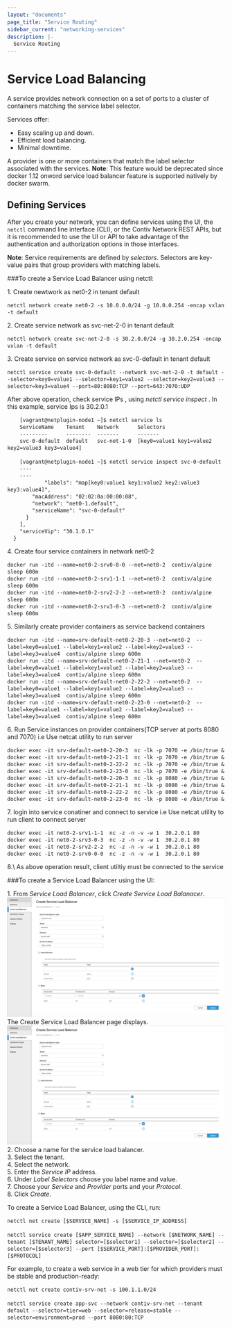 ```yaml
---
layout: "documents"
page_title: "Service Routing"
sidebar_current: "networking-services"
description: |-
  Service Routing
---
```


# Service Load Balancing

A service provides network connection on a set of ports to a cluster of  containers matching the service label selector. 

Services offer:

- Easy scaling up and down. 
- Efficient load balancing.
- Minimal downtime.

A provider is one or more containers that match the label selector associated with the services.
 **Note**: This feature would be deprecated since docker 1.12 onword service load balancer feature  is supported natively by docker swarm. 

## Defining Services

After you create your network, you can define services using the UI, the `netctl` command line interface (CLI), or the Contiv Network REST APIs, but it is recommended
to use the UI or API to take advantage of the authentication and authorization options in those interfaces.

**Note**: Service requirements are defined by *selectors*. Selectors are key-value pairs 
that group providers with matching labels. 

###To create a Service Load Balancer using netctl:
 
1\. Create newtwork as net0-2 in tenant default

	netctl network create net0-2 -s 10.0.0.0/24 -g 10.0.0.254 -encap vxlan -t default
2\. Create service network as svc-net-2-0 in tenant default

	netctl network create svc-net-2-0 -s 30.2.0.0/24 -g 30.2.0.254 -encap vxlan -t default

3\. Create service on service network as svc-0-default in tenant default
	
	netctl service create svc-0-default --network svc-net-2-0 -t default --selector=key0=value1 --selector=key1=value2 --selector=key2=value3 --selector=key3=value4 --port=80:8080:TCP --port=643:7070:UDP


After above operation, check service IPs , using _netctl service inspect <service name>_. In this example, service  Ips is 30.2.0.1 

````
	[vagrant@netplugin-node1 ~]$ netctl service ls
	ServiceName    Tenant    Network      Selectors
	---------      --------  -------      -------
	svc-0-default  default   svc-net-1-0  [key0=value1 key1=value2 key2=value3 key3=value4]

	[vagrant@netplugin-node1 ~]$ netctl service inspect svc-0-default
	----
	----
	        "labels": "map[key0:value1 key1:value2 key2:value3 key3:value4]",
        "macAddress": "02:02:0a:00:00:08",
        "network": "net0-1.default",
        "serviceName": "svc-0-default"
      }
    ],
    "serviceVip": "30.1.0.1" 
  }
````

4\. Create four service containers in network net0-2
	
    docker run -itd --name=net0-2-srv0-0-0 --net=net0-2  contiv/alpine  sleep 600m
    docker run -itd --name=net0-2-srv1-1-1 --net=net0-2  contiv/alpine  sleep 600m
    docker run -itd --name=net0-2-srv2-2-2 --net=net0-2  contiv/alpine  sleep 600m
    docker run -itd --name=net0-2-srv3-0-3 --net=net0-2  contiv/alpine  sleep 600m

5\. Similarly create  provider containers as service backend containers 
	
    docker run -itd --name=srv-default-net0-2-20-3 --net=net0-2  --label=key0=value1 --label=key1=value2 --label=key2=value3 --label=key3=value4  contiv/alpine sleep 600m
    docker run -itd --name=srv-default-net0-2-21-1 --net=net0-2  --label=key0=value1 --label=key1=value2 --label=key2=value3 --label=key3=value4  contiv/alpine sleep 600m
    docker run -itd --name=srv-default-net0-2-22-2 --net=net0-2  --label=key0=value1 --label=key1=value2 --label=key2=value3 --label=key3=value4  contiv/alpine sleep 600m
    docker run -itd --name=srv-default-net0-2-23-0 --net=net0-2  --label=key0=value1 --label=key1=value2 --label=key2=value3 --label=key3=value4  contiv/alpine sleep 600m

6\. Run Service  instances on provider containers(TCP server at ports 8080 and 7070) i.e Use netcat utility to run server 

    docker exec -it srv-default-net0-2-20-3  nc -lk -p 7070 -e /bin/true &
    docker exec -it srv-default-net0-2-21-1  nc -lk -p 7070 -e /bin/true &
    docker exec -it srv-default-net0-2-22-2  nc -lk -p 7070 -e /bin/true &
    docker exec -it srv-default-net0-2-23-0  nc -lk -p 7070 -e /bin/true &
    docker exec -it srv-default-net0-2-20-3  nc -lk -p 8080 -e /bin/true &
    docker exec -it srv-default-net0-2-21-1  nc -lk -p 8080 -e /bin/true &
    docker exec -it srv-default-net0-2-22-2  nc -lk -p 8080 -e /bin/true &
    docker exec -it srv-default-net0-2-23-0  nc -lk -p 8080 -e /bin/true & 

7\. login into service conatiner and connect to service  i.e Use netcat utility to run client to connect server

    docker exec -it net0-2-srv1-1-1  nc -z -n -v -w 1  30.2.0.1 80
    docker exec -it net0-2-srv3-0-3  nc -z -n -v -w 1  30.2.0.1 80
    docker exec -it net0-2-srv2-2-2  nc -z -n -v -w 1  30.2.0.1 80
    docker exec -it net0-2-srv0-0-0  nc -z -n -v -w 1  30.2.0.1 80
	
8.\  As above operation result, client utiltiy  must be connected to the service 
 	

	 





	 

###To create a Service Load Balancer using the UI:

1\. From *Service Load Balancer*, click *Create Service Load Balanacer*. 
![service](CreateServiceLoadBalancer.png)<br>
   The Create Service Load Balancer page displays.<br>
![createservice](CreateServiceLoadBalancer.png)   
2\. Choose a name for the service load balancer. <br>
3\. Select the tenant.<br>
4\. Select the network. <br>
5\. Enter the *Service IP* address.<br>
6\. Under *Label Selectors* choose you label name and value.<br>
7\. Choose your *Service* and *Provider* ports and your *Protocol*.<br>
8\. Click *Create*.<br>


To create a Service Load Balancer, using the CLI, run:

```
netctl net create [$SERVICE_NAME] -s [$SERVICE_IP_ADDRESS]

netctl service create [$APP_SERVICE_NAME] --network [$NETWORK_NAME] --tenant [$TENANT_NAME] selector=[$selector1] --selector=[$selector2] --selector=[$selector3] --port [$SERVICE_PORT]:[$PROVIDER_PORT]:[$PROTOCOL]
```

For example, to create a web service in a web tier for which providers must be stable and production-ready:

```
netctl net create contiv-srv-net -s 100.1.1.0/24

netctl service create app-svc --network contiv-srv-net --tenant default --selector=tier=web --selector=release=stable --selector=environment=prod --port 8080:80:TCP
```

<!--## Demonstration of Reachability to a Service from the Client Containers

The following example uses the *netcat* (`nc`) command to start listeners on each of the providers:

```
docker exec -it 2c30b978c87bad64ced1f8158b72d17abf7748889464023d4e23a4bd24ae2d28 sh
#nc -l -p 80 &

docker exec -it 3a23aa2d5891153999871544362b881fcd461e46021007453e0e6e7edf06b348 sh
#nc -l -p 80 &

docker exec -it ef6691ebb26ea54749242606ec23be01903f886f58382e346ec61369aab39073 sh
#nc -l -p 80 &

docker exec -it 2a3ac3917e54775081e2afc40ce6d718e7871d4814a6fd387ecf4eca16fc2474 sh
#nc -l -p 80 &
```

Finally, the following example does three things:

- Creates a network for a client (consumer of the service). 
- Starts the client container. 
- Uses netcat to attempt to reach the service IP (service IP allocated in our example is 100.1.1.3) on the service port.

```
netctl net create client-net -s 11.1.1.0/24 -g 11.1.1.254

docker run -itd --net=client-net  alpine sh
9e6842a59369ba67d6224c1502ab0e68360fe7aaa0949a04462a9ae0bdbc6830

docker exec -it 9e6842a59369ba67d6224c1502ab0e68360fe7aaa0949a04462a9ae0bdbc6830 sh
# nc -znvw 1 100.1.1.3 8080
100.1.1.3 (100.1.1.3:8080) open
```

*Note*: The service IP can also be a preferred IP address. This can be enforced while creating the service configuration with the `-ip` option.
-->
